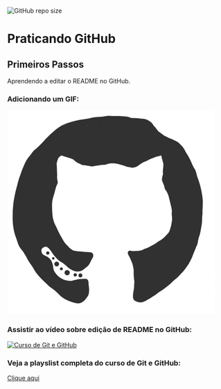 ![GitHub repo size](https://img.shields.io/github/repo-size/Jorggyh/projeto-curso-git)

# Praticando GitHub
## Primeiros Passos
Aprendendo a editar o README no GitHub.

### Adicionando um GIF:
![Gif do GitHub](https://github.com/Jorggyh/projeto-curso-git/blob/master/giphy.gif)

### Assistir ao vídeo sobre edição de README no GitHub:
[![Curso de Git e GitHub](http://img.youtube.com/vi/T70t3mDiwvg/0.jpg)](http://www.youtube.com/watch?v=T70t3mDiwvg "Vídeo sobre edição do README no GitHub")

### Veja a playslist completa do curso de Git e GitHub:
[Clique aqui](https://www.youtube.com/playlist?list=PLbEOwbQR9lqzK14I7OOeREEIE4k6rjgIj)
